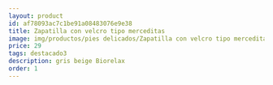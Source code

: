 ```yaml
---
layout: product
id: af78093ac7c1be91a08483076e9e38
title: Zapatilla con velcro tipo merceditas 
image: img/productos/pies delicados/Zapatilla con velcro tipo merceditas =29=destacado3=gris beige Biorelax.webp
price: 29
tags: destacado3
description: gris beige Biorelax
order: 1
---
```

